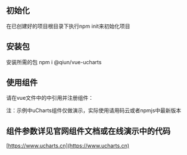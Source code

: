 ## 初始化
在已创建好的项目根目录下执行npm init来初始化项目

## 安装包
安装所需的包 npm i @qiun/vue-ucharts

## 使用组件
请在vue文件中的<script></script>中引用并注册组件：

<div class="charts">
  <qiun-vue-ucharts type="column" :opts="opts" :chartData="chartData" @complete="complete"/>
</div>

<script>
import qiunVueUcharts from '@qiun/vue-ucharts'

export default {
  name: 'app',
  components: {
    qiunVueUcharts
  },
  ...
}
</script>


注：示例中uCharts组件仅做演示，实际使用请用码云或者npmjs中最新版本

## 组件参数详见官网组件文档或在线演示中的代码

[https://www.ucharts.cn](https://www.ucharts.cn)